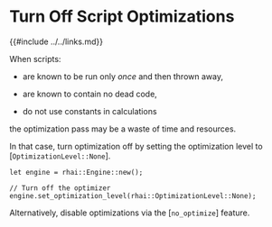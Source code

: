 Turn Off Script Optimizations
============================

{{#include ../../links.md}}

When scripts:

* are known to be run only _once_ and then thrown away,

* are known to contain no dead code,

* do not use constants in calculations

the optimization pass may be a waste of time and resources.

In that case, turn optimization off by setting the optimization level to [`OptimizationLevel::None`].

```rust,no_run
let engine = rhai::Engine::new();

// Turn off the optimizer
engine.set_optimization_level(rhai::OptimizationLevel::None);
```

Alternatively, disable optimizations via the [`no_optimize`] feature.
